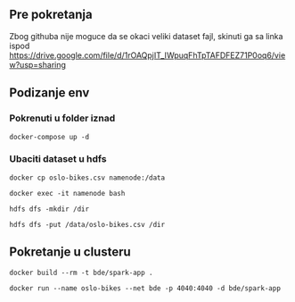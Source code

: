 ## Pre pokretanja
Zbog githuba nije moguce da se okaci veliki dataset fajl, skinuti ga sa linka ispod
https://drive.google.com/file/d/1rOAQpjIT_IWpuqFhTpTAFDFEZ71P0oq6/view?usp=sharing

## Podizanje env
### Pokrenuti u folder iznad
`docker-compose up -d`

### Ubaciti dataset u hdfs

`docker cp oslo-bikes.csv namenode:/data`

`docker exec -it namenode bash`

`hdfs dfs -mkdir /dir`

`hdfs dfs -put /data/oslo-bikes.csv /dir`


## Pokretanje u clusteru
`docker build --rm -t bde/spark-app .`

`docker run --name oslo-bikes --net bde -p 4040:4040 -d bde/spark-app`
